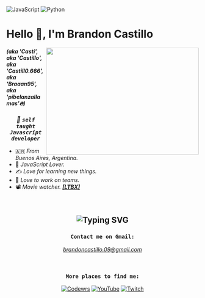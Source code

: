 ![JavaScript](https://img.shields.io/badge/javascript-%23323330.svg?style=for-the-badge&logo=javascript&logoColor=%23F7DF1E) ![Python](https://img.shields.io/badge/python-3670A0?style=for-the-badge&logo=python&logoColor=ffdd54&colorB=blue) 

# Hello 👋, I'm Brandon Castillo

<img align="right" src="https://i.gifer.com/fetch/w300-preview/42/42847698b0beff5a20e0d17ab0965999.gif" width="400" height="280">

<div align="left">
 
 #### *(aka 'Casti', aka 'Castillo', aka 'Castill0.666', aka 'Braaan95', aka 'pibelanzallamas'🔥)*
 
</div>

<div align="center">
 
  ### ***💫 ``self taught Javascript developer``***
 
</div>

<div align="left">
 
 - 🇦🇷 *From Buenos Aires, Argentina.*
 - 💛 *JavaScript Lover.*
 - ✍️ *Love for learning new things.*
 - 🏓 *Love to work on teams.*
 - 📽 *Movie watcher. [**[LTBX]**](https://letterboxd.com/blackshoees/)*

</div>

<br>

## <div align="middle"> ![Typing SVG](https://readme-typing-svg.demolab.com?font=Fira+Code&size=25&duration=2300&pause=1000&color=FFEB65DC&center=true&vCenter=true&width=800&height=30&lines=It's+not+a+bug!;Cosmic+rays+have+hit+your+system!) </div>

<div align="middle">
 
  ### ``Contact me on Gmail:``
  *brandoncastillo.09@gmail.com*
 
</div>

<br>

<!-- <div align="center">
 
   **Stats**                 | **Top Languages**
  :-------------------------:|:-------------------------:
 <img src="https://readme-stats-thegoldenpro.vercel.app/api?username=THEGOLDENPRO&show_icons=true&theme=gruvbox" width="600px"/>  |  <img align="right" src="https://readme-stats-thegoldenpro.vercel.app/api/top-langs/?username=THEGOLDENPRO&theme=gruvbox" width="330px"/>

 
</div> -->

<div align="center">
 
  ### ``More places to find me:``
 
  [![Codewrs](https://www.codewars.com/users/pibelanzallamas/badges/micro)](https://www.codewars.com/users/pibelanzallamas)
  [![YouTube](https://img.shields.io/badge/YouTube-%23FF0000.svg?style=for-the-badge&logo=YouTube&logoColor=white)](https://youtube.com/@Brandooon95)
  [![Twitch](https://img.shields.io/badge/Twitch-%239146FF.svg?style=for-the-badge&logo=Twitch&logoColor=white)](https://www.twitch.tv/pibelanzallamas)
 
 
</div>

<!-- ***One day I'll develop a game... well guess you got to follow me until that day comes...*** -->

<!-- ##### (⚡[Secret](https://gist.github.com/THEGOLDENPRO/3ba012f94efa04ae7c216e753c882052) )‎ ‎ ‎ (🎯[Contact Me](#contact-me-on-discord) ) -->
